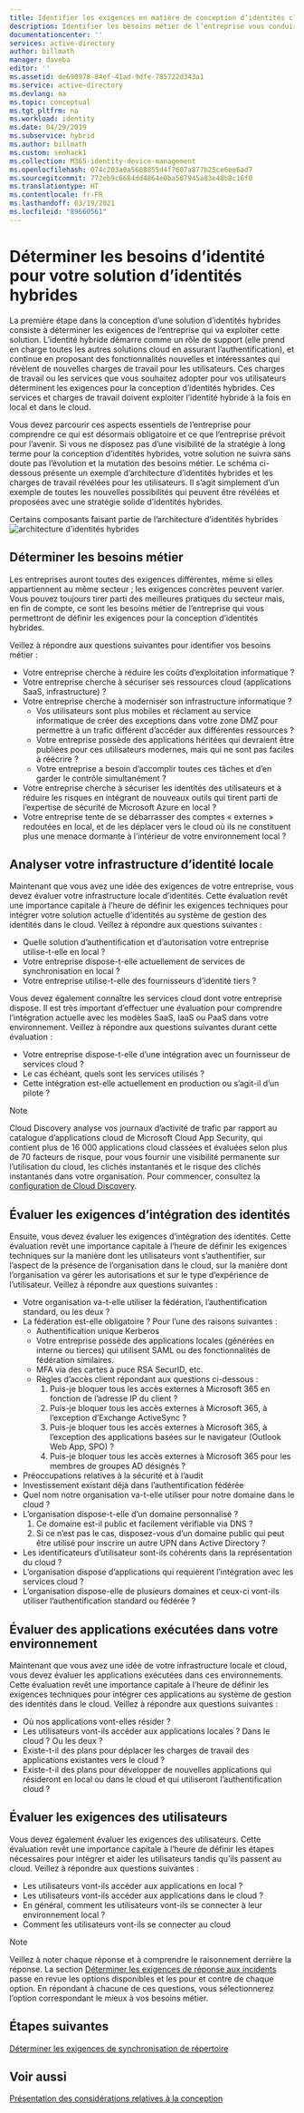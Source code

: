 ```yaml
---
title: Identifier les exigences en matière de conception d’identités cloud hybrides Azure | Microsoft Docs
description: Identifier les besoins métier de l’entreprise vous conduira à définir les exigences pour la conception d’identités hybrides.
documentationcenter: ''
services: active-directory
author: billmath
manager: daveba
editor: ''
ms.assetid: de690978-84ef-41ad-9dfe-785722d343a1
ms.service: active-directory
ms.devlang: na
ms.topic: conceptual
ms.tgt_pltfrm: na
ms.workload: identity
ms.date: 04/29/2019
ms.subservice: hybrid
ms.author: billmath
ms.custom: seohack1
ms.collection: M365-identity-device-management
ms.openlocfilehash: 074c203a0a5688855d4f7607a877b25ce6ee6ad7
ms.sourcegitcommit: 772eb9c6684dd4864e0ba507945a83e48b8c16f0
ms.translationtype: HT
ms.contentlocale: fr-FR
ms.lasthandoff: 03/19/2021
ms.locfileid: "89660561"
---
```

# <a name="determine-identity-requirements-for-your-hybrid-identity-solution"></a>Déterminer les besoins d’identité pour votre solution d’identités hybrides
La première étape dans la conception d’une solution d’identités hybrides consiste à déterminer les exigences de l’entreprise qui va exploiter cette solution.  L’identité hybride démarre comme un rôle de support (elle prend en charge toutes les autres solutions cloud en assurant l’authentification), et continue en proposant des fonctionnalités nouvelles et intéressantes qui révèlent de nouvelles charges de travail pour les utilisateurs.  Ces charges de travail ou les services que vous souhaitez adopter pour vos utilisateurs déterminent les exigences pour la conception d’identités hybrides.  Ces services et charges de travail doivent exploiter l’identité hybride à la fois en local et dans le cloud.  

Vous devez parcourir ces aspects essentiels de l’entreprise pour comprendre ce qui est désormais obligatoire et ce que l’entreprise prévoit pour l’avenir. Si vous ne disposez pas d’une visibilité de la stratégie à long terme pour la conception d’identités hybrides, votre solution ne suivra sans doute pas l’évolution et la mutation des besoins métier. Le schéma ci-dessous présente un exemple d’architecture d’identités hybrides et les charges de travail révélées pour les utilisateurs. Il s’agit simplement d’un exemple de toutes les nouvelles possibilités qui peuvent être révélées et proposées avec une stratégie solide d’identités hybrides. 

Certains composants faisant partie de l’architecture d’identités hybrides ![architecture d’identités hybrides ](./media/plan-hybrid-identity-design-considerations/hybrid-identity-architechture.png)

## <a name="determine-business-needs"></a>Déterminer les besoins métier
Les entreprises auront toutes des exigences différentes, même si elles appartiennent au même secteur ; les exigences concrètes peuvent varier. Vous pouvez toujours tirer parti des meilleures pratiques du secteur mais, en fin de compte, ce sont les besoins métier de l’entreprise qui vous permettront de définir les exigences pour la conception d’identités hybrides. 

Veillez à répondre aux questions suivantes pour identifier vos besoins métier :

* Votre entreprise cherche à réduire les coûts d’exploitation informatique ?
* Votre entreprise cherche à sécuriser ses ressources cloud (applications SaaS, infrastructure) ?
* Votre entreprise cherche à moderniser son infrastructure informatique ?
  * Vos utilisateurs sont plus mobiles et réclament au service informatique de créer des exceptions dans votre zone DMZ pour permettre à un trafic différent d’accéder aux différentes ressources ?
  * Votre entreprise possède des applications héritées qui devraient être publiées pour ces utilisateurs modernes, mais qui ne sont pas faciles à réécrire ?
  * Votre entreprise a besoin d’accomplir toutes ces tâches et d’en garder le contrôle simultanément ?
* Votre entreprise cherche à sécuriser les identités des utilisateurs et à réduire les risques en intégrant de nouveaux outils qui tirent parti de l’expertise de sécurité de Microsoft Azure en local ?
* Votre entreprise tente de se débarrasser des comptes « externes » redoutées en local, et de les déplacer vers le cloud où ils ne constituent plus une menace dormante à l’intérieur de votre environnement local ?

## <a name="analyze-on-premises-identity-infrastructure"></a>Analyser votre infrastructure d’identité locale
Maintenant que vous avez une idée des exigences de votre entreprise, vous devez évaluer votre infrastructure locale d’identités. Cette évaluation revêt une importance capitale à l’heure de définir les exigences techniques pour intégrer votre solution  actuelle d’identités au système de gestion des identités dans le cloud. Veillez à répondre aux questions suivantes :

* Quelle solution d’authentification et d’autorisation votre entreprise utilise-t-elle en local ? 
* Votre entreprise dispose-t-elle actuellement de services de synchronisation en local ?
* Votre entreprise utilise-t-elle des fournisseurs d’identité tiers ?

Vous devez également connaître les services cloud dont votre entreprise dispose. Il est très important d’effectuer une évaluation pour comprendre l’intégration actuelle avec les modèles SaaS, IaaS ou PaaS dans votre environnement. Veillez à répondre aux questions suivantes durant cette évaluation :

* Votre entreprise dispose-t-elle d’une intégration avec un fournisseur de services cloud ?
* Le cas échéant, quels sont les services utilisés ?
* Cette intégration est-elle actuellement en production ou s’agit-il d’un pilote ?

> [!NOTE]
> Cloud Discovery analyse vos journaux d’activité de trafic par rapport au catalogue d’applications cloud de Microsoft Cloud App Security, qui contient plus de 16 000 applications cloud classées et évaluées selon plus de 70 facteurs de risque, pour vous fournir une visibilité permanente sur l’utilisation du cloud, les clichés instantanés et le risque des clichés instantanés dans votre organisation. Pour commencer, consultez la [configuration de Cloud Discovery](/cloud-app-security/set-up-cloud-discovery).
> 
> 

## <a name="evaluate-identity-integration-requirements"></a>Évaluer les exigences d’intégration des identités
Ensuite, vous devez évaluer les exigences d’intégration des identités. Cette évaluation revêt une importance capitale à l’heure de définir les exigences techniques sur la manière dont les utilisateurs vont s’authentifier, sur l’aspect de la présence de l’organisation dans le cloud, sur la manière dont l’organisation va gérer les autorisations et sur le type d’expérience de l’utilisateur. Veillez à répondre aux questions suivantes :

* Votre organisation va-t-elle utiliser la fédération, l’authentification standard, ou les deux ?
* La fédération est-elle obligatoire ?  Pour l’une des raisons suivantes :
  * Authentification unique Kerberos
  * Votre entreprise possède des applications locales (générées en interne ou tierces) qui utilisent SAML ou des fonctionnalités de fédération similaires.
  * MFA via des cartes à puce RSA SecurID, etc.
  * Règles d’accès client répondant aux questions ci-dessous :
    1. Puis-je bloquer tous les accès externes à Microsoft 365 en fonction de l’adresse IP du client ?
    2. Puis-je bloquer tous les accès externes à Microsoft 365, à l’exception d’Exchange ActiveSync ?
    3. Puis-je bloquer tous les accès externes à Microsoft 365, à l’exception des applications basées sur le navigateur (Outlook Web App, SPO) ?
    4. Puis-je bloquer tous les accès externes à Microsoft 365 pour les membres de groupes AD désignés ?
* Préoccupations relatives à la sécurité et à l’audit
* Investissement existant déjà dans l’authentification fédérée
* Quel nom notre organisation va-t-elle utiliser pour notre domaine dans le cloud ?
* L’organisation dispose-t-elle d’un domaine personnalisé ?
  1. Ce domaine est-il public et facilement vérifiable via DNS ?
  2. Si ce n’est pas le cas, disposez-vous d’un domaine public qui peut être utilisé pour inscrire un autre UPN dans Active Directory ?
* Les identificateurs d’utilisateur sont-ils cohérents dans la représentation du cloud ? 
* L’organisation dispose d’applications qui requièrent l’intégration avec les services cloud ?
* L’organisation dispose-elle de plusieurs domaines et ceux-ci vont-ils utiliser l’authentification standard ou fédérée ?

## <a name="evaluate-applications-that-run-in-your-environment"></a>Évaluer des applications exécutées dans votre environnement
Maintenant que vous avez une idée de votre infrastructure locale et cloud, vous devez évaluer les applications exécutées dans ces environnements. Cette évaluation revêt une importance capitale à l’heure de définir les exigences techniques pour intégrer ces applications au système de gestion des identités dans le cloud. Veillez à répondre aux questions suivantes :

* Où nos applications vont-elles résider ?
* Les utilisateurs vont-ils accéder aux applications locales ?  Dans le cloud ? Ou les deux ?
* Existe-t-il des plans pour déplacer les charges de travail des applications existantes vers le cloud ?
* Existe-t-il des plans pour développer de nouvelles applications qui résideront en local ou dans le cloud et qui utiliseront l’authentification cloud ?

## <a name="evaluate-user-requirements"></a>Évaluer les exigences des utilisateurs
Vous devez également évaluer les exigences des utilisateurs. Cette évaluation revêt une importance capitale à l’heure de définir les étapes nécessaires pour intégrer et aider les utilisateurs tandis qu’ils passent au cloud. Veillez à répondre aux questions suivantes :

* Les utilisateurs vont-ils accéder aux applications en local ?
* Les utilisateurs vont-ils accéder aux applications dans le cloud ?
* En général, comment les utilisateurs vont-ils se connecter à leur environnement local ?
* Comment les utilisateurs vont-ils se connecter au cloud

> [!NOTE]
> Veillez à noter chaque réponse et à comprendre le raisonnement derrière la réponse. La section [Déterminer les exigences de réponse aux incidents](plan-hybrid-identity-design-considerations-incident-response-requirements.md) passe en revue les options disponibles et les pour et contre de chaque option.  En répondant à chacune de ces questions, vous sélectionnerez l’option correspondant le mieux à vos besoins métier.
> 
> 

## <a name="next-steps"></a>Étapes suivantes
[Déterminer les exigences de synchronisation de répertoire](plan-hybrid-identity-design-considerations-directory-sync-requirements.md)

## <a name="see-also"></a>Voir aussi
[Présentation des considérations relatives à la conception](plan-hybrid-identity-design-considerations-overview.md)

